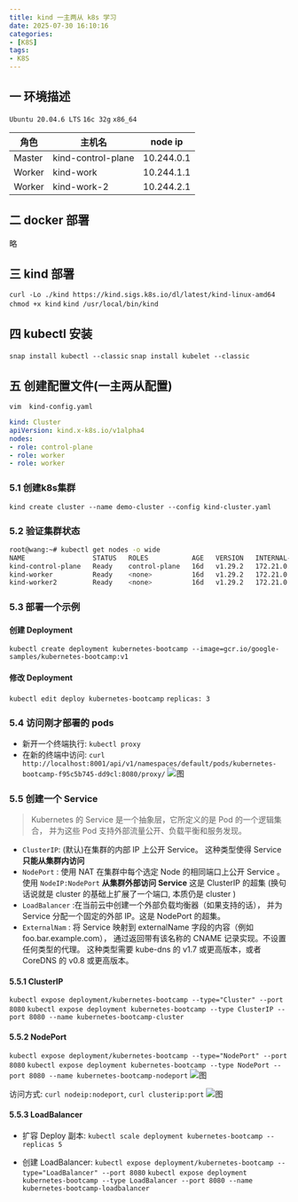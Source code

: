```yaml
---
title: kind 一主两从 k8s 学习
date: 2025-07-30 16:10:16
categories: 
- [K8S]
tags: 
- K8S
---
```



## 一 环境描述

  `Ubuntu 20.04.6 LTS` 
  `16c 32g`
  `x86_64`

  |角色  |主机名|node ip|
  |--|--|--|
  |Master|kind-control-plane |10.244.0.1|
  |Worker|kind-work          |10.244.1.1|
  |Worker|kind-work-2        |10.244.2.1|
 


## 二 docker 部署
  略

## 三 kind 部署
  `curl -Lo ./kind https://kind.sigs.k8s.io/dl/latest/kind-linux-amd64`
  `chmod +x kind`
  `kind /usr/local/bin/kind`

## 四 kubectl 安装
  `snap install kubectl --classic`
  `snap install kubelet --classic`

## 五 创建配置文件(一主两从配置)
  `vim  kind-config.yaml`
  ``` yaml
  kind: Cluster
  apiVersion: kind.x-k8s.io/v1alpha4
  nodes:
  - role: control-plane
  - role: worker
  - role: worker
  ```

### 5.1 创建k8s集群
  `kind create cluster --name demo-cluster --config kind-cluster.yaml`

### 5.2 验证集群状态
  ``` bash
  root@wang:~# kubectl get nodes -o wide
  NAME                 STATUS   ROLES           AGE   VERSION   INTERNAL-IP   EXTERNAL-IP   OS-IMAGE                         KERNEL-VERSION      CONTAINER-RUNTIME
  kind-control-plane   Ready    control-plane   16d   v1.29.2   172.21.0.3    <none>        Debian GNU/Linux 12 (bookworm)   5.4.0-100-generic   containerd://1.7.13
  kind-worker          Ready    <none>          16d   v1.29.2   172.21.0.4    <none>        Debian GNU/Linux 12 (bookworm)   5.4.0-100-generic   containerd://1.7.13
  kind-worker2         Ready    <none>          16d   v1.29.2   172.21.0.2    <none>        Debian GNU/Linux 12 (bookworm)   5.4.0-100-generic   containerd://1.7.13
  ```

### 5.3 部署一个示例

#### 创建 Deployment
  `kubectl create deployment kubernetes-bootcamp --image=gcr.io/google-samples/kubernetes-bootcamp:v1`

#### 修改 Deployment 
  `kubectl edit deploy kubernetes-bootcamp`
  `replicas: 3`



### 5.4 访问刚才部署的 pods

  - 新开一个终端执行: `kubectl proxy`
  - 在新的终端中访问: `curl http://localhost:8001/api/v1/namespaces/default/pods/kubernetes-bootcamp-f95c5b745-dd9cl:8080/proxy/`
![图](/images/113.kind_k8s.md.01.png)

### 5.5 创建一个 Service

> Kubernetes 的 Service 是一个抽象层，它所定义的是 Pod 的一个逻辑集合， 并为这些 Pod 支持外部流量公开、负载平衡和服务发现。

- `ClusterIP`: (默认)在集群的内部 IP 上公开 Service。 这种类型使得 Service **只能从集群内访问**
- `NodePort` : 使用 NAT 在集群中每个选定 Node 的相同端口上公开 Service 。 使用 `NodeIP:NodePort` **从集群外部访问 Service** 这是 ClusterIP 的超集 (换句话说就是 cluster 的基础上扩展了一个端口, 本质仍是 cluster ) 
- `LoadBalancer` :在当前云中创建一个外部负载均衡器（如果支持的话）， 并为 Service 分配一个固定的外部 IP。这是 NodePort 的超集。
- `ExternalNam`  : 将 Service 映射到 externalName 字段的内容（例如 foo.bar.example.com）， 通过返回带有该名称的 CNAME 记录实现。不设置任何类型的代理。 这种类型需要 kube-dns 的 v1.7 或更高版本，或者 CoreDNS 的 v0.8 或更高版本。





#### 5.5.1 ClusterIP

  `kubectl expose deployment/kubernetes-bootcamp --type="Cluster" --port 8080`
  `kubectl expose deployment kubernetes-bootcamp --type ClusterIP --port 8080 --name kubernetes-bootcamp-cluster`


#### 5.5.2 NodePort

  `kubectl expose deployment/kubernetes-bootcamp --type="NodePort" --port 8080`
  `kubectl expose deployment kubernetes-bootcamp --type NodePort --port 8080 --name kubernetes-bootcamp-nodeport`
  ![图](/images/113.kind_k8s.md.03.png)


  访问方式: `curl nodeip:nodeport`, `curl clusterip:port`
  ![图](/images/113.kind_k8s.md.02.png)


#### 5.5.3 LoadBalancer

  - 扩容 Deploy 副本: `kubectl scale deployment kubernetes-bootcamp --replicas 5`

  - 创建 LoadBalancer:
  `kubectl expose deployment/kubernetes-bootcamp --type="LoadBalancer" --port 8080`
  `kubectl expose deployment kubernetes-bootcamp --type LoadBalancer --port 8080 --name kubernetes-bootcamp-loadbalancer`
